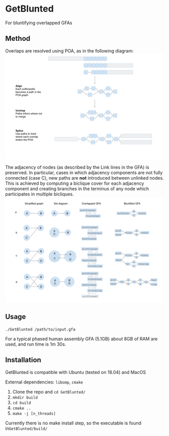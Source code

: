 # GetBlunted
For bluntifying overlapped GFAs

## Method
Overlaps are resolved using POA, as in the following diagram:
![POA alignment](https://github.com/rlorigro/GetBlunted/blob/dev/images/overlap_poa_diagram.svg)

The adjacency of nodes (as described by the Link lines in the GFA) is preserved. In particular, cases in which adjacency components are not fully connected (case C), new paths are **not** introduced between unlinked nodes. This is achieved by computing a biclique cover for each adjacency component and creating branches in the terminus of any node which participates in multiple bicliques.
![Diploid examples](https://github.com/rlorigro/GetBlunted/blob/dev/images/example_bluntification_cases.svg)

## Usage

```./GetBlunted /path/to/input.gfa```

For a typical phased human assembly GFA (5.1GB) about 8GB of RAM are used, and run time is 1m 30s.

## Installation

GetBlunted is compatible with Ubuntu (tested on 18.04) and MacOS

External dependencies: `libomp`, `cmake`

1. Clone the repo and `cd GetBlunted/`
2. `mkdir build`
3. `cd build`
4. `cmake ..`
5. `make -j [n_threads]`

Currently there is no make install step, so the executable is found in`GetBlunted/build/`
